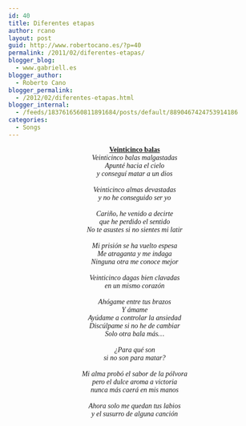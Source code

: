```yaml
---
id: 40
title: Diferentes etapas
author: rcano
layout: post
guid: http://www.robertocano.es/?p=40
permalink: /2011/02/diferentes-etapas/
blogger_blog:
  - www.gabriell.es
blogger_author:
  - Roberto Cano
blogger_permalink:
  - /2012/02/diferentes-etapas.html
blogger_internal:
  - /feeds/1837616560811891684/posts/default/8890467424753914186
categories:
  - Songs
---
```

<div style="text-align: center;">
  <span style="font-family: Times, 'Times New Roman', serif;"><b><u>Veinticinco balas</u></b></span>
</div>

<div style="text-align: center;">
</div>

<div style="text-align: center;">
  <span style="font-family: Times, 'Times New Roman', serif;"><i>Veinticinco balas malgastadas</i></span>
</div>

<div style="text-align: center;">
  <span style="font-family: Times, 'Times New Roman', serif;"><i>Apunté hacia el cielo</i></span>
</div>

<div style="text-align: center;">
  <span style="font-family: Times, 'Times New Roman', serif;"><i>y conseguí matar a un dios</i></span>
</div>

<div style="text-align: center;">
  <span style="font-family: Times, 'Times New Roman', serif;"><i><br /></i></span>
</div>

<div style="text-align: center;">
  <span style="font-family: Times, 'Times New Roman', serif;"><i>Veinticinco almas devastadas</i></span>
</div>

<div style="text-align: center;">
  <span style="font-family: Times, 'Times New Roman', serif;"><i>y no he conseguido ser yo</i></span>
</div>

<div style="text-align: center;">
  <span style="font-family: Times, 'Times New Roman', serif;"><i><br /></i></span>
</div>

<div style="text-align: center;">
  <span style="font-family: Times, 'Times New Roman', serif;"><i>Cariño, he venido a decirte</i></span>
</div>

<div style="text-align: center;">
  <span style="font-family: Times, 'Times New Roman', serif;"><i>que he perdido el sentido</i></span>
</div>

<div style="text-align: center;">
  <span style="font-family: Times, 'Times New Roman', serif;"><i>No te asustes si no sientes mi latir</i></span>
</div>

<div style="text-align: center;">
  <span style="font-family: Times, 'Times New Roman', serif;"><i><br /></i></span>
</div>

<div style="text-align: center;">
  <span style="font-family: Times, 'Times New Roman', serif;"><i>Mi prisión se ha vuelto espesa</i></span>
</div>

<div style="text-align: center;">
  <span style="font-family: Times, 'Times New Roman', serif;"><i>Me atraganta y me indaga</i></span>
</div>

<div style="text-align: center;">
  <span style="font-family: Times, 'Times New Roman', serif;"><i>Ninguna otra me conoce mejor</i></span>
</div>

<div style="text-align: center;">
  <span style="font-family: Times, 'Times New Roman', serif;"><i><br /></i></span>
</div>

<div style="text-align: center;">
  <span style="font-family: Times, 'Times New Roman', serif;"><i>Veinticinco dagas bien clavadas</i></span>
</div>

<div style="text-align: center;">
  <span style="font-family: Times, 'Times New Roman', serif;"><i>en un mismo corazón</i></span>
</div>

<div style="text-align: center;">
  <span style="font-family: Times, 'Times New Roman', serif;"><i><br /></i></span>
</div>

<div style="text-align: center;">
  <span style="font-family: Times, 'Times New Roman', serif;"><i>Ahógame entre tus brazos</i></span>
</div>

<div style="text-align: center;">
  <span style="font-family: Times, 'Times New Roman', serif;"><i>Y ámame</i></span>
</div>

<div style="text-align: center;">
  <span style="font-family: Times, 'Times New Roman', serif;"><i>Ayúdame a controlar la ansiedad</i></span>
</div>

<div style="text-align: center;">
  <span style="font-family: Times, 'Times New Roman', serif;"><i>Discúlpame si no he de cambiar</i></span>
</div>

<div style="text-align: center;">
  <span style="font-family: Times, 'Times New Roman', serif;"><i>Solo otra bala más&#8230;</i></span>
</div>

<div style="text-align: center;">
  <span style="font-family: Times, 'Times New Roman', serif;"><i><br /></i></span>
</div>

<div style="text-align: center;">
  <span style="font-family: Times, 'Times New Roman', serif;"><i>¿Para qué son</i></span>
</div>

<div style="text-align: center;">
  <span style="font-family: Times, 'Times New Roman', serif;"><i>si no son para matar?</i></span>
</div>

<div style="text-align: center;">
  <span style="font-family: Times, 'Times New Roman', serif;"><i><br /></i></span>
</div>

<div style="text-align: center;">
  <span style="font-family: Times, 'Times New Roman', serif;"><i>Mi alma probó el sabor de la pólvora</i></span>
</div>

<div style="text-align: center;">
  <span style="font-family: Times, 'Times New Roman', serif;"><i>pero el dulce aroma a victoria</i></span>
</div>

<div style="text-align: center;">
  <span style="font-family: Times, 'Times New Roman', serif;"><i>nunca más caerá en mis manos</i></span>
</div>

<div style="text-align: center;">
  <span style="font-family: Times, 'Times New Roman', serif;"><i><br /></i></span>
</div>

<div style="text-align: center;">
  <span style="font-family: Times, 'Times New Roman', serif;"><i>Ahora solo me quedan tus labios</i></span>
</div>

<div style="text-align: center;">
  <span style="font-family: Times, 'Times New Roman', serif;"><i>y el susurro de alguna canción</i></span>
</div>